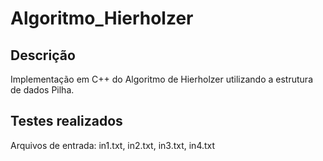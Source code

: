 # Algoritmo_Hierholzer
## Descrição
Implementação em C++ do Algoritmo de Hierholzer utilizando a estrutura de dados Pilha.
## Testes realizados
Arquivos de entrada: in1.txt, in2.txt, in3.txt, in4.txt 
